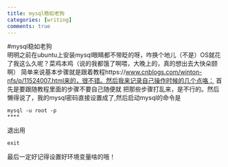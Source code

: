 ```yaml
---
title: mysql稳如老狗
categories: [writing]
comments: true
---
```

#mysql稳如老狗  
明明之前在ubuntu上安装mysql眼睛都不带眨的呀，咋换个地儿（不是）OS就花了我这么久呢？菜鸡本鸡（说的我都饿了啊喂，大晚上的，真的想出去大快朵颐啊）
简单来说基本步骤就是跟着教程https://www.cnblogs.com/winton-nfs/p/11524007.html来的，很不错。然后我来记录自己操作时候的几个点咯：  首先是要跟随教程里面的步骤不要自己随便就
把那些步骤打乱来，是不行的。然后懒得说了，我的mysql密码直接设置成了,然后启动mysql的命令是
```
mysql -u root -p
****
```
退出用
```
exit
```
最后一定好记得设置好环境变量啥的哦！
